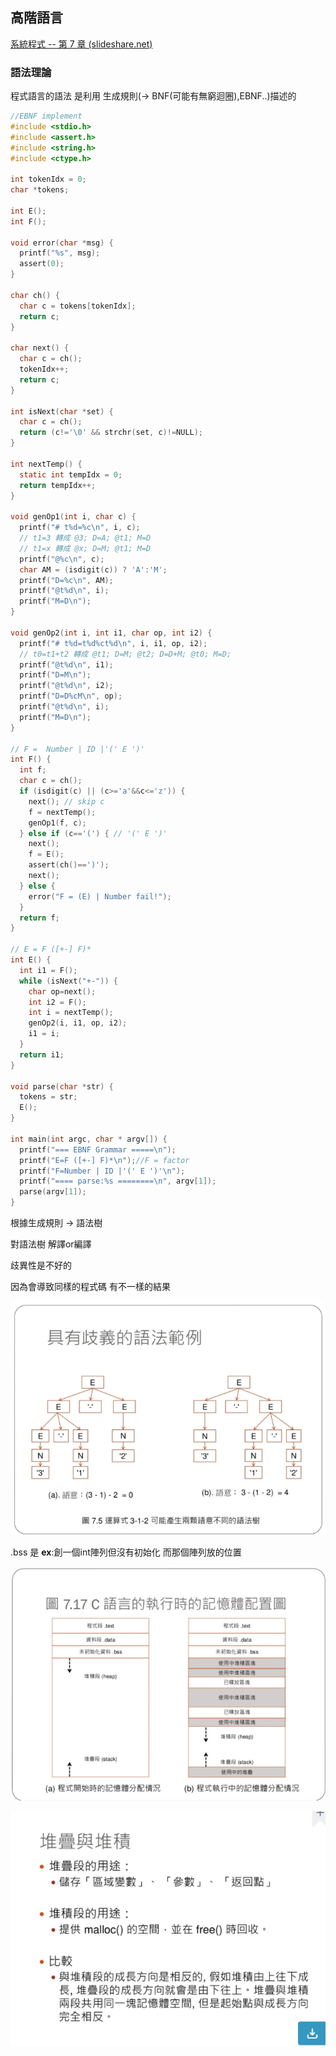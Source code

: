 ## 高階語言

[系統程式 -- 第 7 章 (slideshare.net)](https://www.slideshare.net/ccckmit/7-73472909)

### 語法理論

程式語言的語法 是利用 生成規則(-> BNF(可能有無窮迴圈),EBNF..)描述的

```c
//EBNF implement
#include <stdio.h>
#include <assert.h>
#include <string.h>
#include <ctype.h>

int tokenIdx = 0;
char *tokens;

int E();
int F();

void error(char *msg) {
  printf("%s", msg);
  assert(0);
}

char ch() {
  char c = tokens[tokenIdx];
  return c;
}

char next() {
  char c = ch();
  tokenIdx++;
  return c;
}

int isNext(char *set) {
  char c = ch();
  return (c!='\0' && strchr(set, c)!=NULL);
}

int nextTemp() {
  static int tempIdx = 0;
  return tempIdx++;
}

void genOp1(int i, char c) {
  printf("# t%d=%c\n", i, c);
  // t1=3 轉成 @3; D=A; @t1; M=D
  // t1=x 轉成 @x; D=M; @t1; M=D
  printf("@%c\n", c);
  char AM = (isdigit(c)) ? 'A':'M';
  printf("D=%c\n", AM);
  printf("@t%d\n", i);
  printf("M=D\n");
}

void genOp2(int i, int i1, char op, int i2) {
  printf("# t%d=t%d%ct%d\n", i, i1, op, i2);
  // t0=t1+t2 轉成 @t1; D=M; @t2; D=D+M; @t0; M=D;
  printf("@t%d\n", i1);
  printf("D=M\n");
  printf("@t%d\n", i2);
  printf("D=D%cM\n", op);
  printf("@t%d\n", i);
  printf("M=D\n");
}

// F =  Number | ID |'(' E ')'
int F() {
  int f;
  char c = ch();
  if (isdigit(c) || (c>='a'&&c<='z')) {
    next(); // skip c
    f = nextTemp();
    genOp1(f, c);
  } else if (c=='(') { // '(' E ')'
    next();
    f = E();
    assert(ch()==')');
    next();
  } else {
    error("F = (E) | Number fail!");
  }
  return f; 
}

// E = F ([+-] F)*
int E() {
  int i1 = F();
  while (isNext("+-")) {
    char op=next();
    int i2 = F();
    int i = nextTemp();
    genOp2(i, i1, op, i2);
    i1 = i;
  }
  return i1;
}

void parse(char *str) {
  tokens = str;
  E();
}

int main(int argc, char * argv[]) {
  printf("=== EBNF Grammar =====\n");
  printf("E=F ([+-] F)*\n");//F = factor
  printf("F=Number | ID |'(' E ')'\n");
  printf("==== parse:%s ========\n", argv[1]);
  parse(argv[1]);
}

```



根據生成規則 -> 語法樹

對語法樹 解譯or編譯

歧異性是不好的

因為會導致同樣的程式碼 有不一樣的結果

![image-20220302153250426](./image/image-20220302153250426.png)



.bss 是 **ex**:創一個int陣列但沒有初始化 而那個陣列放的位置

![image-20220302154150688](./image/image-20220302154150688.png)

![image-20220302154333792](./image/image-20220302154333792.png)